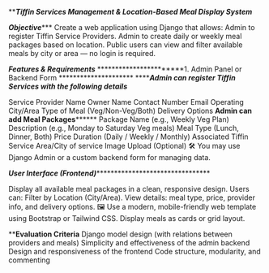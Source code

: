 ***********************Tiffin Services Management & Location-Based Meal Display System*********************
 
***Objective******
Create a web application using Django that allows:
Admin to register Tiffin Service Providers.
Admin to create daily or weekly meal packages based on location.
Public users can view and filter available meals by city or area — no login is required.
 
***********************Features & Requirements***********************
***********************1. Admin Panel or Backend Form *********************
***********************Admin can register Tiffin Services with the following details*******************
 
Service Provider Name
Owner Name
Contact Number
Email
Operating City/Area
Type of Meal (Veg/Non-Veg/Both)
Delivery Options
**************************Admin can add Meal Packages********************************
Package Name (e.g., Weekly Veg Plan)
Description (e.g., Monday to Saturday Veg meals)
Meal Type (Lunch, Dinner, Both)
Price
Duration (Daily / Weekly / Monthly)
Associated Tiffin Service
Area/City of service
Image Upload (Optional)
🛠 You may use Django Admin or a custom backend form for managing data.
 
***************User Interface (Frontend)***********************************************

Display all available meal packages in a clean, responsive design.
Users can:
Filter by Location (City/Area).
View details: meal type, price, provider info, and delivery options.
🖼 Use a modern, mobile-friendly web template using Bootstrap or Tailwind CSS. Display meals as cards or grid layout.
 
**************************Evaluation Criteria************************
Django model design (with relations between providers and meals)
Simplicity and effectiveness of the admin backend
Design and responsiveness of the frontend
Code structure, modularity, and commenting
 
 
